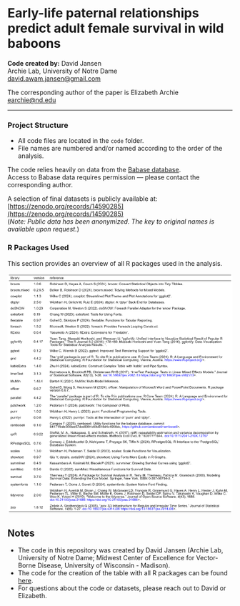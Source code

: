 # Early-life paternal relationships predict adult female survival in wild baboons

**Code created by:** David Jansen  
Archie Lab, University of Notre Dame  
<david.awam.jansen@gmail.com>

The corresponding author of the paper is Elizabeth Archie  
<earchie@nd.edu>

---

### Project Structure

- All code files are located in the `code` folder.
- File names are numbered and/or named according to the order of the analysis.

The code relies heavily on data from the [Babase database](https://papio.biology.duke.edu/babasewiki/).  
Access to Babase data requires permission — please contact the corresponding author.

A selection of final datasets is publicly available at:  
[https://zenodo.org/records/14590285](https://zenodo.org/records/14590285)  
(*Note: Public data has been anonymized. The key to original names is available upon request.*)

### R Packages Used

This section provides an overview of all R packages used in the analysis.  

![](docs/packages_table.png)

<!-- RPACKAGES_START -->
<!-- (The Rpackages.md content will be inserted here.) -->
<!-- RPACKAGES_END -->


## Notes

- The code in this repository was created by David Jansen (Archie Lab, University of Notre Dame; Midwest Center of Excellence for Vector-Borne Disease, University of Wisconsin - Madison).
- The code for the creation of the table with all R packages can be found [here](https://github.com/david-awam-jansen/BaboonPaternalRelationshipsSurvival/blob/main/docs/Rpackages.md).
- For questions about the code or datasets, please reach out to David or Elizabeth.
